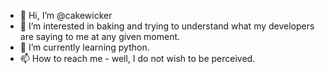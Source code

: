 - 👋 Hi, I’m @cakewicker
- 👀 I’m interested in baking and trying to understand what my developers are saying to me at any given moment.
- 🌱 I’m currently learning python.
- 📫 How to reach me - well, I do not wish to be perceived.

<!---
cakewicker/cakewicker is a ✨ special ✨ repository because its `README.md` (this file) appears on your GitHub profile.
You can click the Preview link to take a look at your changes.
--->
